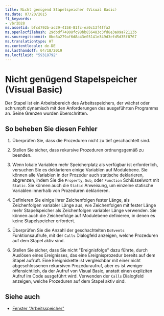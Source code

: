 ```yaml
---
title: Nicht genügend Stapelspeicher (Visual Basic)
ms.date: 07/20/2015
f1_keywords:
- vbrID28
ms.assetid: bfcd792b-ac29-4158-81fc-ea0c13f4ffa2
ms.openlocfilehash: 29dbdf74808fc98bb856483c3fd8e3a09a72113b
ms.sourcegitcommit: 0be8a279af6d8a43e03141e349d3efd5d35f8767
ms.translationtype: HT
ms.contentlocale: de-DE
ms.lasthandoff: 04/18/2019
ms.locfileid: "59318792"
---
```

# <a name="out-of-stack-space-visual-basic"></a>Nicht genügend Stapelspeicher (Visual Basic)
Der Stapel ist ein Arbeitsbereich des Arbeitsspeichers, der wächst oder schrumpft dynamisch mit den Anforderungen des ausgeführten Programms an. Seine Grenzen wurden überschritten.  
  
## <a name="to-correct-this-error"></a>So beheben Sie diesen Fehler  
  
1. Überprüfen Sie, dass die Prozeduren nicht zu tief geschachtelt sind.  
  
2. Stellen Sie sicher, dass rekursive Prozeduren ordnungsgemäß zu beenden.  
  
3. Wenn lokale Variablen mehr Speicherplatz als verfügbar ist erforderlich, versuchen Sie es deklarieren einige Variablen auf Modulebene. Sie können alle Variablen in der Prozedur auch statische deklarieren, abgrenzen, indem Sie die `Property`, `Sub`, oder `Function` Schlüsselwort mit `Static`. Sie können auch die `Static` Anweisung, um einzelne statische Variablen innerhalb von Prozeduren deklarieren.  
  
4. Definieren Sie einige Ihrer Zeichenfolgen fester Länge, als Zeichenfolgen variabler Länge aus, wie Zeichenfolgen mit fester Länge mehr Stapelspeicher als Zeichenfolgen variabler Länge verwenden. Sie können auch die Zeichenfolge auf Modulebene definieren, in denen es keine Stapelspeicher erfordert.  
  
5. Überprüfen Sie die Anzahl der geschachtelten `DoEvents` Funktionsaufrufe, mit der `Calls` Dialogfeld anzeigen, welche Prozeduren auf dem Stapel aktiv sind.  
  
6. Stellen Sie sicher, dass Sie nicht "Ereignisfolge" dazu führte, durch Auslösen eines Ereignisses, das eine Ereignisprozedur bereits auf dem Stapel aufruft. Eine Ereigniskette ist vergleichbar mit einer nicht abgeschlossenen rekursiven Prozeduraufruf, aber es ist weniger offensichtlich, da der Aufruf von Visual Basic, anstatt einen expliziten Aufruf im Code ausgeführt wird. Verwenden der `Calls` Dialogfeld anzeigen, welche Prozeduren auf dem Stapel aktiv sind.  
  
## <a name="see-also"></a>Siehe auch

- [Fenster "Arbeitsspeicher"](/visualstudio/debugger/memory-windows)
